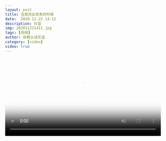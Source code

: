 ```yaml
---
layout: post
title: 当我亮出资本的时候
date:  2020-11-22 14:12
description: 抖音
img: 202011221411.jpg
tags: [视频]
author: 徐教头说实话
category: [video]
video: true
---
```

<video controls loop preload="auto" poster="/assets/img/202011221411.jpg" width="100%" src="https://img.xnan.top/%E5%B8%85%E5%93%A5%E8%A7%86%E9%A2%91/%E5%BE%90%E6%95%99%E5%A4%B4%E8%AF%B4%E5%AE%9E%E8%AF%9D/%E5%BD%93%E6%88%91%E4%BA%AE%E5%87%BA%E8%B5%84%E6%9C%AC%E7%9A%84%E6%97%B6%E5%80%99.mp4"></video>
     
